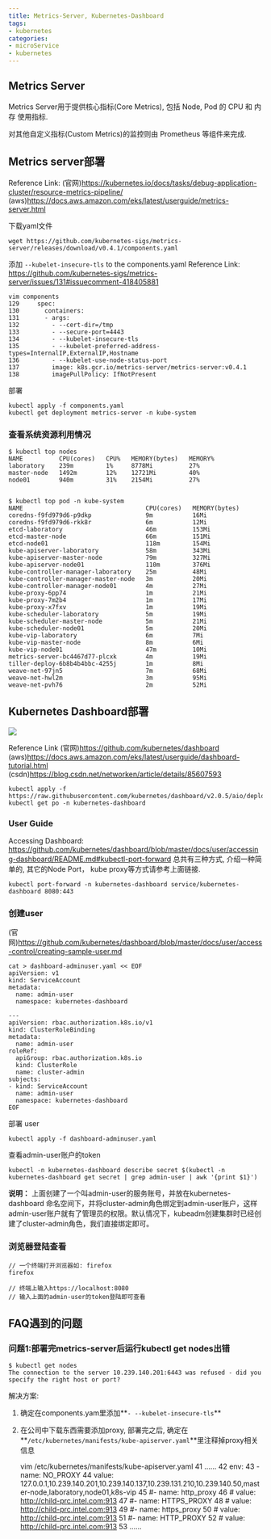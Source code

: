 ```yaml
---
title: Metrics-Server, Kubernetes-Dashboard
tags:
- kubernetes
categories:
- microService
- kubernetes
---
```


## **Metrics Server**
Metrics Server用于提供核心指标(Core Metrics), 包括 Node, Pod 的 CPU 和 内存 使用指标.  

对其他自定义指标(Custom Metrics)的监控则由 Prometheus 等组件来完成.  


## **Metrics server部署**
Reference Link: 
(官网)https://kubernetes.io/docs/tasks/debug-application-cluster/resource-metrics-pipeline/
(aws)https://docs.aws.amazon.com/eks/latest/userguide/metrics-server.html

下载yaml文件

	wget https://github.com/kubernetes-sigs/metrics-server/releases/download/v0.4.1/components.yaml
添加 `--kubelet-insecure-tls` to the components.yaml
Reference Link: https://github.com/kubernetes-sigs/metrics-server/issues/131#issuecomment-418405881

	vim components
	129     spec:
	130       containers:
	131       - args:
	132         - --cert-dir=/tmp
	133         - --secure-port=4443
	134         - --kubelet-insecure-tls
	135         - --kubelet-preferred-address-types=InternalIP,ExternalIP,Hostname
	136         - --kubelet-use-node-status-port
	137         image: k8s.gcr.io/metrics-server/metrics-server:v0.4.1
	138         imagePullPolicy: IfNotPresent
部署

	kubectl apply -f components.yaml
	kubectl get deployment metrics-server -n kube-system

### **查看系统资源利用情况**

	$ kubectl top nodes
	NAME          CPU(cores)   CPU%   MEMORY(bytes)   MEMORY%
	laboratory    239m         1%     8778Mi          27%
	master-node   1492m        12%    12721Mi         40%
	node01        940m         31%    2154Mi          27%


	$ kubectl top pod -n kube-system
	NAME                                  CPU(cores)   MEMORY(bytes)
	coredns-f9fd979d6-p9dkp               9m           16Mi
	coredns-f9fd979d6-rkk8r               6m           12Mi
	etcd-laboratory                       46m          153Mi
	etcd-master-node                      66m          151Mi
	etcd-node01                           118m         154Mi
	kube-apiserver-laboratory             58m          343Mi
	kube-apiserver-master-node            79m          327Mi
	kube-apiserver-node01                 110m         376Mi
	kube-controller-manager-laboratory    25m          48Mi
	kube-controller-manager-master-node   3m           20Mi
	kube-controller-manager-node01        4m           27Mi
	kube-proxy-6pp74                      1m           21Mi
	kube-proxy-7m2b4                      1m           17Mi
	kube-proxy-x7fxv                      1m           19Mi
	kube-scheduler-laboratory             5m           19Mi
	kube-scheduler-master-node            5m           21Mi
	kube-scheduler-node01                 5m           20Mi
	kube-vip-laboratory                   6m           7Mi
	kube-vip-master-node                  8m           6Mi
	kube-vip-node01                       47m          10Mi
	metrics-server-bc4467d77-plcxk        4m           19Mi
	tiller-deploy-6b8b4b4bbc-4255j        1m           8Mi
	weave-net-97jn5                       7m           68Mi
	weave-net-hwl2m                       3m           95Mi
	weave-net-pvh76                       2m           52Mi

## **Kubernetes Dashboard部署**

![](01.JPG)

Reference Link
(官网)https://github.com/kubernetes/dashboard
(aws)https://docs.aws.amazon.com/eks/latest/userguide/dashboard-tutorial.html
(csdn)https://blog.csdn.net/networken/article/details/85607593

	kubectl apply -f https://raw.githubusercontent.com/kubernetes/dashboard/v2.0.5/aio/deploy/recommended.yaml
	kubectl get po -n kubernetes-dashboard

### **User Guide**

Accessing Dashboard: https://github.com/kubernetes/dashboard/blob/master/docs/user/accessing-dashboard/README.md#kubectl-port-forward
总共有三种方式, 介绍一种简单的, 其它的Node Port， kube proxy等方式请参考上面链接.

	kubectl port-forward -n kubernetes-dashboard service/kubernetes-dashboard 8080:443

### **创建user**
(官网)https://github.com/kubernetes/dashboard/blob/master/docs/user/access-control/creating-sample-user.md

	cat > dashboard-adminuser.yaml << EOF
	apiVersion: v1
	kind: ServiceAccount
	metadata:
	  name: admin-user
	  namespace: kubernetes-dashboard
	
	---
	apiVersion: rbac.authorization.k8s.io/v1
	kind: ClusterRoleBinding
	metadata:
	  name: admin-user
	roleRef:
	  apiGroup: rbac.authorization.k8s.io
	  kind: ClusterRole
	  name: cluster-admin
	subjects:
	- kind: ServiceAccount
	  name: admin-user
	  namespace: kubernetes-dashboard  
	EOF
部署 user

	kubectl apply -f dashboard-adminuser.yaml
查看admin-user账户的token

	kubectl -n kubernetes-dashboard describe secret $(kubectl -n kubernetes-dashboard get secret | grep admin-user | awk '{print $1}')
**说明：** 上面创建了一个叫admin-user的服务账号，并放在kubernetes-dashboard 命名空间下，并将cluster-admin角色绑定到admin-user账户，这样admin-user账户就有了管理员的权限。默认情况下，kubeadm创建集群时已经创建了cluster-admin角色，我们直接绑定即可。  
### **浏览器登陆查看**

	// 一个终端打开浏览器如: firefox
	firefox
	
	// 终端上输入https://localhost:8080
	// 输入上面的admin-user的token登陆即可查看

## **FAQ遇到的问题**

### **问题1:部署完metrics-server后运行kubectl get nodes出错**

	$ kubectl get nodes
	The connection to the server 10.239.140.201:6443 was refused - did you specify the right host or port?
解决方案:
1. 确定在components.yam里添加**`- --kubelet-insecure-tls`**
2. 在公司中下载东西需要添加proxy, 部署完之后, 确定在**`/etc/kubernetes/manifests/kube-apiserver.yaml`**里注释掉proxy相关信息


	vim /etc/kubernetes/manifests/kube-apiserver.yaml
	41     ......
	42     env:
	43     - name: NO_PROXY
	44       value: 127.0.0.1,10.239.140.201,10.239.140.137,10.239.131.210,10.239.140.50,master-node,laboratory,node01,k8s-vip
	45     #- name: http_proxy
	46     #  value: http://child-prc.intel.com:913
	47     #- name: HTTPS_PROXY
	48     #  value: http://child-prc.intel.com:913
	49     #- name: https_proxy
	50     #  value: http://child-prc.intel.com:913
	51     #- name: HTTP_PROXY
	52     #  value: http://child-prc.intel.com:913
	53     ......

